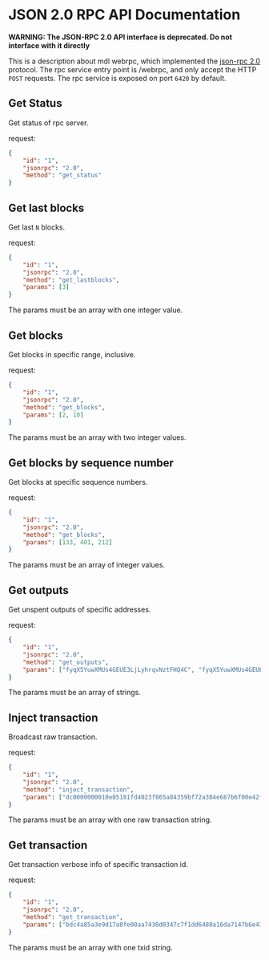 # JSON 2.0 RPC API Documentation

**WARNING: The JSON-RPC 2.0 API interface is deprecated. Do not interface with it directly**

This is a description about mdl webrpc, which implemented the [json-rpc 2.0](http://www.jsonrpc.org/specification) protocol.
The rpc service entry point is /webrpc, and only accept the HTTP `POST` requests.
The rpc service is exposed on port `6420` by default.

## Get Status

Get status of rpc server.

request:

```json
{
    "id": "1",
    "jsonrpc": "2.0",
    "method": "get_status"
}
```

## Get last blocks

Get last `N` blocks.

request:

```json
{
    "id": "1",
    "jsonrpc": "2.0",
    "method": "get_lastblocks",
    "params": [3]
}
```

The params must be an array with one integer value.

## Get blocks

Get blocks in specific range, inclusive.

request:

```json
{
    "id": "1",
    "jsonrpc": "2.0",
    "method": "get_blocks",
    "params": [2, 10]
}
```

The params must be an array with two integer values.

## Get blocks by sequence number

Get blocks at specific sequence numbers.

request:

```json
{
    "id": "1",
    "jsonrpc": "2.0",
    "method": "get_blocks",
    "params": [133, 401, 212]
}
```

The params must be an array of integer values.

## Get outputs

Get unspent outputs of specific addresses.

request:

```json
{
    "id": "1",
    "jsonrpc": "2.0",
    "method": "get_outputs",
    "params": ["fyqX5YuwXMUs4GEUE3LjLyhrqvNztFHQ4C", "fyqX5YuwXMUs4GEUE3LjLyhrqvNztFHQ4B"]
}
```

The params must be an array of strings.

## Inject transaction

Broadcast raw transaction.

request:

```json
{
    "id": "1",
    "jsonrpc": "2.0",
    "method": "inject_transaction",
    "params": ["dc0000000010e05181fd4023f865a84359bf72a304e687b6f00e42f93ad9a4b8ee5a64aabc01000000dcb5b236eecd97a36c7d0a0b8ed68bb5df6274433a51fddf911f02f3926d20bf6eaabdc21529b7696f498545b06cc7e69f2f08b4dc5fa823c5b3f03da06794a300010000006d8a9c89177ce5e9d3b4b59fff67c00f0471fdebdfbb368377841b03fc7d688b02000000005771eeda2e253697cf5368f16fe05210d5cd319040420f0000000000af010000000000000060dfa95881cdc827b45a6d49b11dbc152ecd4de600093d0000000000af01000000000000"]
}
```

The params must be an array with one raw transaction string.

## Get transaction

Get transaction verbose info of specific transaction id.

request:

```json
{
    "id": "1",
    "jsonrpc": "2.0",
    "method": "get_transaction",
    "params": ["bdc4a85a3e9d17a8fe00aa7430d0347c7f1dd6480a16da7147b6e43905057d43"]
}
```

The params must be an array with one txid string.
